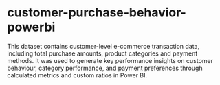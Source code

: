 # customer-purchase-behavior-powerbi
This dataset contains customer-level e-commerce transaction data, including total purchase amounts, product categories and payment methods. It was used to generate key performance insights on customer behaviour, category performance, and payment preferences through calculated metrics and custom ratios in Power BI.
